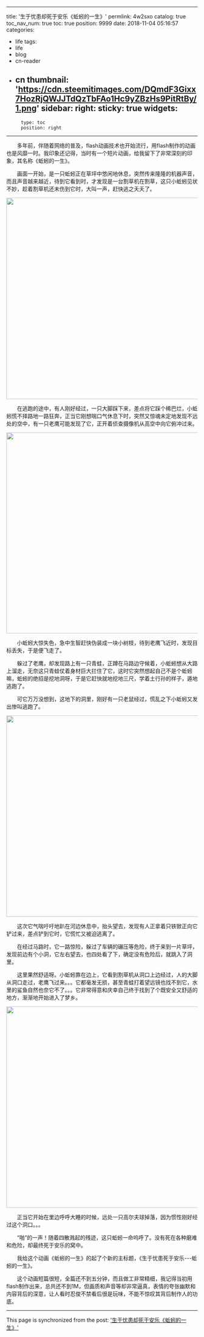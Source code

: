 
---
title: '生于忧患却死于安乐《蚯蚓的一生》'
permlink: 4w2sxo
catalog: true
toc_nav_num: true
toc: true
position: 9999
date: 2018-11-04 05:16:57
categories:
- life
tags:
- life
- blog
- cn-reader
- cn
thumbnail: 'https://cdn.steemitimages.com/DQmdF3Gixx7HozRjQWJJTdQzTbFAo1Hc9yZBzHs9PitRtBy/1.png'
sidebar:
    right:
        sticky: true
widgets:
    -
        type: toc
        position: right
---


<html>
<p>　　多年前，伴随着网络的普及，flash动画技术也开始流行，用flash制作的动画也是风靡一时。我印象还记得，当时有一个短片动画，给我留下了非常深刻的印象，其名称《蚯蚓的一生》。</p>
<p>　　画面一开始，是一只蚯蚓正在草坪中悠闲地休息，突然传来隆隆的机器声音，而且声音越来越近，待到它看到时，才发现是一台割草机在割草，这只小蚯蚓见状不妙，趁着割草机还未伤到它时，大叫一声，赶快逃之夭夭了。</p>
<p><img src="https://cdn.steemitimages.com/DQmdF3Gixx7HozRjQWJJTdQzTbFAo1Hc9yZBzHs9PitRtBy/1.png" width="715" height="530"/></p>
<p>　　在逃跑的途中，有人刚好经过，一只大脚踩下来，差点将它踩个稀巴烂，小蚯蚓慌不择路地一路狂奔，正当它刚想喘口气休息下时，突然又惊魂未定地发现不远处的空中，有一只老鹰可能发现了它，正开着侦查摄像机从高空中向它俯冲过来。</p>
<p><img src="https://cdn.steemitimages.com/DQmYGAbEcXAEawi9EYcveBiyKkzHzWYyvYXKMPR6GmHaU2C/2.png" width="715" height="529"/></p>
<p>　　小蚯蚓大惊失色，急中生智赶快伪装成一块小树枝，待到老鹰飞近时，发现目标丢失，于是便飞走了。</p>
<p>　　躲过了老鹰，却发现路上有一只青蛙，正蹲在马路边守候着，小蚯蚓想从大路上溜走，无奈这只青蛙仗着身材巨大拦住了它，这时它突然想起自己不是个蚯蚓嘛，蚯蚓的绝招是挖地洞呀，于是它赶快就地挖地三尺，学着土行孙的样子，遁地逃跑了。</p>
<p>　　可它万万没想到，这地下的洞里，刚好有一只老鼠经过，慌乱之下小蚯蚓又发出惨叫逃跑了。</p>
<p><img src="https://cdn.steemitimages.com/DQmXEZgNSmt3xV79HSWUMTxeCBR9B8cSVpNtrz8PsQGpPUz/3.png" width="715" height="530"/></p>
<p>　　这次它气喘吁吁地趴在河边休息中，抬头望去，发现有人正拿着只铁锨正向它铲过来，差点铲到它时，它慌忙又被迫逃离了。</p>
<p>　　在经过马路时，它一路惊险，躲过了车辆的碾压等危险，终于来到一片草坪，发现前边有个小洞，它左右望去，也四处看了下，确定没有危险后，就跳入了洞里。</p>
<p>　　这里果然舒适呀。小蚯蚓靠在边上，它看到割草机从洞口上边经过，人的大脚从洞口走过，老鹰飞过来。。。它都毫发无损，甚至青蛙打着望远镜也找不到它，水里的鲨鱼自然也奈它不了。。。它非常得意和庆幸自己终于找到了个既安全又舒适的地方，渐渐地开始进入了梦乡。</p>
<p><img src="https://cdn.steemitimages.com/DQmWGLRo7qmLrZCkwTtCaV8fSKnPiemVDV94DFd33865w7o/4.png" width="715" height="530"/></p>
<p>　　正当它开始在里边呼呼大睡的时候，远处一只高尔夫球掉落，因为惯性刚好经过这个洞口。。。</p>
<p>　　“啪”的一声！随着四散溅起的残迹，这只蚯蚓一命呜呼了。没有死在各种磨难和危险，却最终死于安乐的窝中。</p>
<p>　　我给这个动画《蚯蚓的一生》的起了个新的主标题，《生于忧患死于安乐---蚯蚓的一生》。</p>
<p>　　这个动画短篇很短，全篇还不到五分钟，而且做工非常精细，我记得当初用flash制作出来，总共还不到1M，但画质和声音等却非常逼真，表情的夸张幽默和内容背后的深意，让人看时忍俊不禁看后很是玩味，不能不惊叹其背后制作人的功底。　</p>
</html>

- - -

This page is synchronized from the post: ['生于忧患却死于安乐《蚯蚓的一生》'](https://steemit.com/@rivalhw/4w2sxo)
